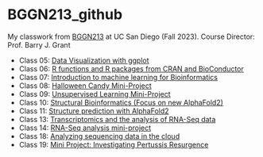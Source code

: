 # BGGN213_github
My classwork from [BGGN213](https://github.com/yuchiahuang/BGGN213_github/) at UC San Diego (Fall 2023).
Course Director: Prof. Barry J. Grant
 - Class 05: [Data Visualization with ggplot](https://github.com/yuchiahuang/BGGN213_github/blob/main/Class%205/Class%205.md)
 - Class 06: [R functions and R packages from CRAN and BioConductor](https://github.com/yuchiahuang/BGGN213_github/blob/main/Class%2006/Class-06.pdf)
 - Class 07: [Introduction to machine learning for Bioinformatics](https://github.com/yuchiahuang/BGGN213_github/blob/main/Class%207/Class-07-Machine-Leaning.pdf)
 - Class 08: [Halloween Candy Mini-Project](https://github.com/yuchiahuang/BGGN213_github/blob/main/Class%208%20Halloween/Class-10-Halloween.pdf)
 - Class 09: [Unsupervised Learning Mini-Project](https://github.com/yuchiahuang/BGGN213_github/blob/main/Class%2009%20Mini-project/Class-08-Mini-project_1.pdf)
 - Class 10: [Structural Bioinformatics (Focus on new AlphaFold2)](https://github.com/yuchiahuang/BGGN213_github/blob/main/Class%2010/Class-10.pdf)
 - Class 11: [Structure prediction with AlphaFold2](https://github.com/yuchiahuang/BGGN213_github/blob/main/Class%2009%20Mini-project/Class-11-AlphaFold2-analysis_2.pdf)
 - Class 13: [Transcriptomics and the analysis of RNA-Seq data](https://github.com/yuchiahuang/BGGN213_github/blob/main/Class%2013/Class-13.pdf)
 - Class 14: [RNA-Seq analysis mini-project](https://github.com/yuchiahuang/BGGN213_github/blob/main/Class%2014/Class-14.pdf)
 - Class 18: [Analyzing sequencing data in the cloud](https://github.com/yuchiahuang/BGGN213_github/blob/main/Class%2017/class-18.pdf)
 - Class 19: [Mini Project: Investigating Pertussis Resurgence](https://github.com/yuchiahuang/BGGN213_github/blob/main/Class%2019/Class-19.pdf)